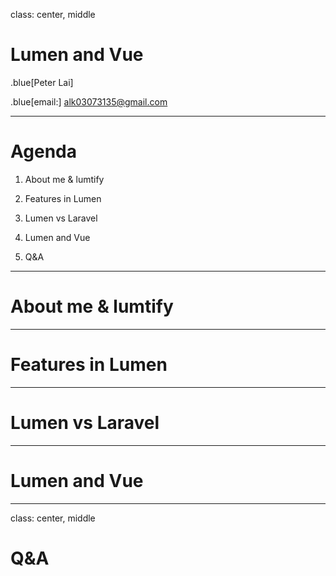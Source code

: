 class: center, middle

# Lumen and Vue

.blue[Peter Lai]

.blue[email:] 
[alk03073135@gmail.com](mailto:alk03073135@gmail.com)

---

# Agenda

1. About me & lumtify

1. Features in Lumen

3. Lumen vs Laravel

4. Lumen and Vue

5. Q&A

---

# About me & lumtify

---

# Features in Lumen

---

# Lumen vs Laravel

---

# Lumen and Vue

---

class: center, middle

# Q&A